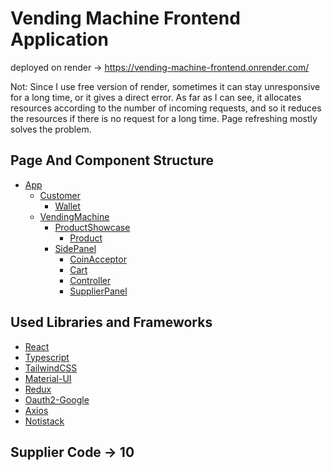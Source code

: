 # Vending Machine Frontend Application

deployed on render -> https://vending-machine-frontend.onrender.com/

Not: Since I use free version of render, sometimes it can stay unresponsive for a long time, or it gives a direct error. As far as I can see, it allocates resources according to the number of incoming requests, and so it reduces the resources if there is no request for a long time. Page refreshing mostly solves the problem.

## Page And Component Structure

- [App](./src/App.tsx)
  - [Customer](./src/components/Customer.tsx)
    - [Wallet](./src/components/Wallet.tsx)
  - [VendingMachine](./src/pages/VendingMachine.tsx)
    - [ProductShowcase](./src/components/ProductShowcase.tsx)
      - [Product](./src/components/Product.tsx)
    - [SidePanel](./src/components/SidePanel.tsx)
      - [CoinAcceptor](./src/components/CoinAcceptor.tsx)
      - [Cart](./src/components/Cart.tsx)
      - [Controller](./src/components/Controller.tsx)
      - [SupplierPanel](./src/components/SupplierPanel.tsx)

## Used Libraries and Frameworks

- [React](https://reactjs.org/)
- [Typescript](https://www.typescriptlang.org/)
- [TailwindCSS](https://tailwindcss.com/)
- [Material-UI](https://material-ui.com/)
- [Redux](https://redux.js.org/)
- [Oauth2-Google](https://www.npmjs.com/package/@react-oauth/google)
- [Axios](https://axios-http.com/)
- [Notistack](https://notistack.com/)

## Supplier Code -> 10
    